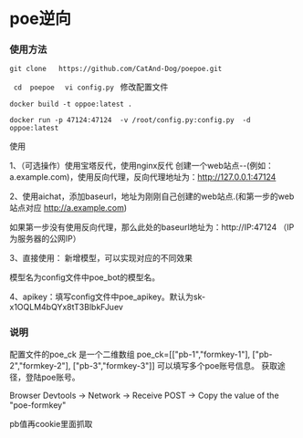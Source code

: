 # poe逆向

### 使用方法

``` 
git clone   https://github.com/CatAnd-Dog/poepoe.git     
```

```  cd  poepoe  ``` ```  vi config.py  ``` 修改配置文件

``` 
docker build -t oppoe:latest .
```
``` 
docker run -p 47124:47124  -v /root/config.py:config.py  -d oppoe:latest
```
使用

1、（可选操作）使用宝塔反代，使用nginx反代 创建一个web站点--(例如：a.example.com)，使用反向代理，反向代理地址为：http://127.0.0.1:47124

2、使用aichat，添加baseurl，地址为刚刚自己创建的web站点.(和第一步的web站点对应 http://a.example.com)

如果第一步没有使用反向代理，那么此处的baseurl地址为：http://IP:47124 （IP为服务器的公网IP）

3、直接使用： 新增模型，可以实现对应的不同效果

模型名为config文件中poe_bot的模型名。

4、apikey：填写config文件中poe_apikey。默认为sk-x1OQLM4bQYx8tT3BlbkFJuev

### 说明
配置文件的poe_ck 是一个二维数组
poe_ck=[["pb-1","formkey-1"],
        ["pb-2","formkey-2"],
        ["pb-3","formkey-3"]]
可以填写多个poe账号信息。 获取途径，登陆poe账号。

Browser Devtools -> Network -> Receive POST -> Copy the value of the "poe-formkey"

pb值再cookie里面抓取